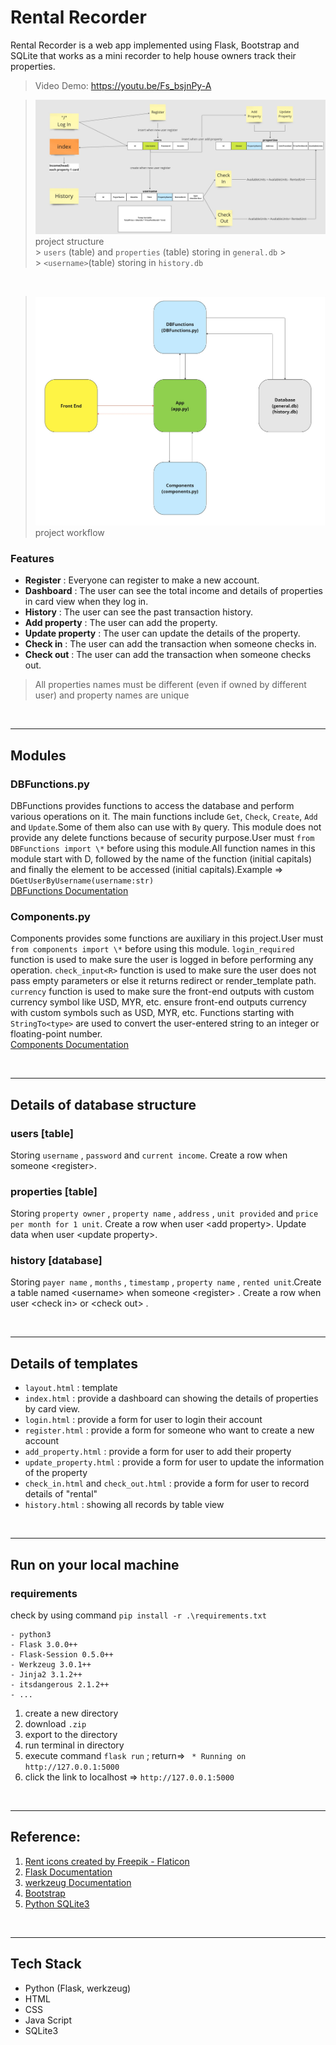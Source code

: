 # Rental Recorder

Rental Recorder is a web app implemented using Flask, Bootstrap and SQLite that works as a mini recorder to help house owners track their properties.
<br>

> Video Demo: https://youtu.be/Fs_bsjnPy-A

> ![project structure](src/Final%20Project%20-%20STRUCTURE.jpg)
> project structure
> <br> > `users` (table) and `properties` (table) storing in `general.db` > <br> > `<username>`(table) storing in `history.db`

<br>

> ![project workflow](src/Final%20Project%20-%20Workflow.jpg)
> project workflow

### Features

- **Register** : Everyone can register to make a new account.
- **Dashboard** : The user can see the total income and details of properties in card view when they log in.
- **History** : The user can see the past transaction history.
- **Add property** : The user can add the property.
- **Update property** : The user can update the details of the property.
- **Check in** : The user can add the transaction when someone checks in.
- **Check out** : The user can add the transaction when someone checks out.

> All properties names must be different (even if owned by different user) and property names are unique

<br>

---

## Modules

### DBFunctions.py

DBFunctions provides functions to access the database and perform various operations on it. The main functions include `Get`, `Check`, `Create`, `Add` and `Update`.Some of them also can use with `By` query.
This module does not provide any delete functions because of security purpose.User must `from DBFunctions import \*` before using this module.All function names in this module start with D, followed by the name of the function (initial capitals) and finally the element to be accessed (initial capitals).Example => `DGetUserByUsername(username:str)`<br>
[DBFunctions Documentation](./Documentation/DBFunctions.md)

### Components.py

Components provides some functions are auxiliary in this project.User must `from components import \*` before using this module. `login_required` function is used to make sure the user is logged in before performing any operation. `check_input<R>` function is used to make sure the user does not pass empty parameters or else it returns redirect or render_template path. `currency` function is used to make sure the front-end outputs with custom currency symbol like USD, MYR, etc. ensure front-end outputs currency with custom symbols such as USD, MYR, etc. Functions starting with `StringTo<type>` are used to convert the user-entered string to an integer or floating-point number.
<br>
[Components Documentation](./Documentation/Components.md)

<br>

---

## Details of database structure

### users [table]

Storing `username` , `password` and `current income`.
Create a row when someone \<register>.

### properties [table]

Storing `property owner` , `property name` , `address` , `unit provided` and `price per month for 1 unit`. Create a row when user \<add property>. Update data when user \<update property>.

### history [database]

Storing `payer name` , `months` , `timestamp` , `property name` , `rented unit`.Create a table named \<username> when someone \<register> . Create a row when user \<check in> or \<check out> .

<br>

---

## Details of templates

- `layout.html` : template
- `index.html` : provide a dashboard can showing the details of properties by card view.
- `login.html` : provide a form for user to login their account
- `register.html` : provide a form for someone who want to create a new account
- `add_property.html` : provide a form for user to add their property
- `update_property.html` : provide a form for user to update the information of the property
- `check_in.html` and `check_out.html` : provide a form for user to record details of "rental"
- `history.html` : showing all records by table view

<br>

---

## Run on your local machine

### requirements

check by using command `pip install -r .\requirements.txt`

```
- python3
- Flask 3.0.0++
- Flask-Session 0.5.0++
- Werkzeug 3.0.1++
- Jinja2 3.1.2++
- itsdangerous 2.1.2++
- ...
```

1. create a new directory
2. download `.zip`
3. export to the directory
4. run terminal in directory
5. execute command `flask run` ; return=> ` * Running on http://127.0.0.1:5000`
6. click the link to localhost => `http://127.0.0.1:5000`

<br>

---

## Reference:

1. <a href="https://www.flaticon.com/free-icons/rent" title="rent icons">Rent icons created by Freepik - Flaticon</a>
2. <a href="https://flask.palletsprojects.com/en/3.0.x/api/#flask.Flask.after_request_funcs" title="Flask">Flask Documentation</a>
3. <a href="https://werkzeug.palletsprojects.com/en/3.0.x/" title="werkzeug">werkzeug Documentation</a>
4. <a href="https://getbootstrap.com/docs/5.3/getting-started/introduction/" title="Bootstrap">Bootstrap</a>
5. <a href="https://docs.python.org/3/library/sqlite3.html" title="Python SQLite3">Python SQLite3</a>

<br>

---

## Tech Stack

- Python (Flask, werkzeug)
- HTML
- CSS
- Java Script
- SQLite3
